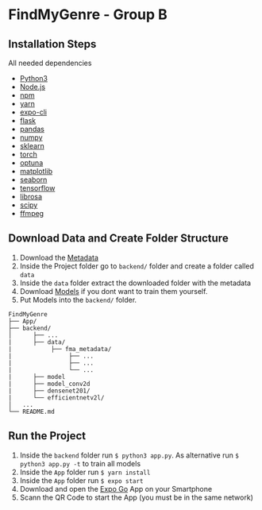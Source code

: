 # FindMyGenre - Group B

## Installation Steps

All needed dependencies

- [Python3](https://www.python.org/)
- [Node.js](https://nodejs.org/en/)
- [npm](https://www.npmjs.com/)
- [yarn](https://yarnpkg.com/)
- [expo-cli](https://docs.expo.dev/get-started/installation/)
- [flask](https://flask.palletsprojects.com/en/2.2.x/)
- [pandas](https://pandas.pydata.org/)
- [numpy](https://numpy.org/)
- [sklearn](https://scikit-learn.org/stable/)
- [torch](https://pytorch.org/)
- [optuna](https://optuna.org/)
- [matplotlib](https://matplotlib.org/)
- [seaborn](https://seaborn.pydata.org/)
- [tensorflow](https://www.tensorflow.org/)
- [librosa](https://librosa.org/doc/latest/index.html)
- [scipy](https://scipy.org/)
- [ffmpeg](https://phoenixnap.com/kb/install-ffmpeg-ubuntu)

## Download Data and Create Folder Structure

1. Download the [Metadata](https://os.unil.cloud.switch.ch/fma/fma_metadata.zip)
2. Inside the Project folder go to `backend/` folder and create a folder called `data`
3. Inside the `data` folder extract the downloaded folder with the metadata
4. Download [Models](https://drive.google.com/drive/folders/1MjA7NJIj5tKMUAhMPO8lEBu_U2VGFoKX?usp=sharing) if you dont want to train them yourself.
5. Put Models into the `backend/` folder.

```
FindMyGenre
├── App/
├── backend/
│      ├── ...
|      ├── data/
|           ├── fma_metadata/
|                ├── ...
|                ├── ...
|                └── ...
|      ├── model
|      ├── model_conv2d
|      ├── densenet201/
|      └── efficientnetv2l/
│   ...
└── README.md
```

## Run the Project

1. Inside the `backend` folder run `$ python3 app.py`. As alternative run `$ python3 app.py -t` to train all models
2. Inside the `App` folder run `$ yarn install`
3. Inside the `App` folder run `$ expo start`
4. Download and open the [Expo Go](https://expo.dev/client) App on your Smartphone
5. Scann the QR Code to start the App (you must be in the same network)
